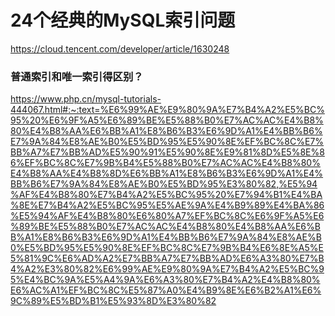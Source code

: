 # 24个经典的MySQL索引问题

https://cloud.tencent.com/developer/article/1630248

### 普通索引和唯一索引得区别？



https://www.php.cn/mysql-tutorials-444067.html#:~:text=%E6%99%AE%E9%80%9A%E7%B4%A2%E5%BC%95%20%E6%9F%A5%E6%89%BE%E5%88%B0%E7%AC%AC%E4%B8%80%E4%B8%AA%E6%BB%A1%E8%B6%B3%E6%9D%A1%E4%BB%B6%E7%9A%84%E8%AE%B0%E5%BD%95%E5%90%8E%EF%BC%8C%E7%BB%A7%E7%BB%AD%E5%90%91%E5%90%8E%E9%81%8D%E5%8E%86%EF%BC%8C%E7%9B%B4%E5%88%B0%E7%AC%AC%E4%B8%80%E4%B8%AA%E4%B8%8D%E6%BB%A1%E8%B6%B3%E6%9D%A1%E4%BB%B6%E7%9A%84%E8%AE%B0%E5%BD%95%E3%80%82,%E5%94%AF%E4%B8%80%E7%B4%A2%E5%BC%95%20%E7%94%B1%E4%BA%8E%E7%B4%A2%E5%BC%95%E5%AE%9A%E4%B9%89%E4%BA%86%E5%94%AF%E4%B8%80%E6%80%A7%EF%BC%8C%E6%9F%A5%E6%89%BE%E5%88%B0%E7%AC%AC%E4%B8%80%E4%B8%AA%E6%BB%A1%E8%B6%B3%E6%9D%A1%E4%BB%B6%E7%9A%84%E8%AE%B0%E5%BD%95%E5%90%8E%EF%BC%8C%E7%9B%B4%E6%8E%A5%E5%81%9C%E6%AD%A2%E7%BB%A7%E7%BB%AD%E6%A3%80%E7%B4%A2%E3%80%82%E6%99%AE%E9%80%9A%E7%B4%A2%E5%BC%95%E4%BC%9A%E5%A4%9A%E6%A3%80%E7%B4%A2%E4%B8%80%E6%AC%A1%EF%BC%8C%E5%87%A0%E4%B9%8E%E6%B2%A1%E6%9C%89%E5%BD%B1%E5%93%8D%E3%80%82